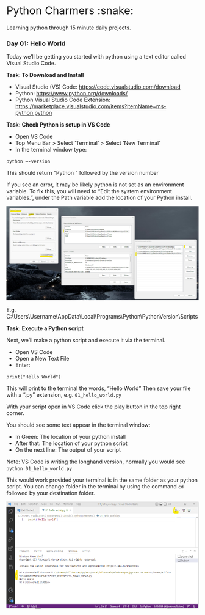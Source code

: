 <h1 style="font-weight:normal">
  Python Charmers :snake:
</h1>

Learning python through 15 minute daily projects.

### Day 01: Hello World

Today we’ll be getting you started with python using a text editor called Visual Studio Code. 

**Task: To Download and Install**

- Visual Studio (VS) Code: https://code.visualstudio.com/download
- Python: https://www.python.org/downloads/ 
- Python Visual Studio Code Extension: https://marketplace.visualstudio.com/items?itemName=ms-python.python 


**Task: Check Python is setup in VS Code**

- Open VS Code
- Top Menu  Bar > Select ‘Terminal’ > Select ‘New Terminal’
- In the terminal window type:

```
python –-version
```

This should return “Python “ followed by the version number

If you see an error, it may be likely python is not set as an environment variable. To fix this, you will need to “Edit the system environment variables.”, under the Path variable add the location of your Python install.  

![Screenhot of setting python to environment variable Path](images/01_env_variables.png)

E.g. C:\Users\Username\AppData\Local\Programs\Python\PythonVersion\Scripts

**Task: Execute a Python script**

Next, we’ll make a python script and execute it via the terminal. 

- Open VS Code
- Open a New Text File
- Enter:

```
print("Hello World")
```

This will print to the terminal the words, “Hello World”
Then save your file with a “.py” extension, e.g. `01_hello_world.py`

With your script open in VS Code click the play button in the top right corner.

You should see some text appear in the terminal window:

- In Green: The location of your python install
- After that: The location of your python script
- On the next line: The output of your script

Note: VS Code is writing the longhand version, normally you would see 
`python 01_hello_world.py`

This would work provided your terminal is in the same folder as your python script. You can change folder in the terminal by using the command `cd ` followed by your destination folder. 

![Screenhot of VS Code output](images/01_vs_code.png)


